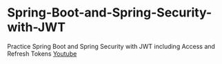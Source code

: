 # Spring-Boot-and-Spring-Security-with-JWT
Practice Spring Boot and Spring Security with JWT including Access and Refresh Tokens
[Youtube](https://www.youtube.com/watch?v=VVn9OG9nfH0)
